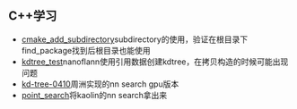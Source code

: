 ## C++学习
- [cmake_add_subdirectory]()subdirectory的使用，验证在根目录下find_package找到后根目录也能使用
- [kdtree_test]()nanoflann使用引用数据创建kdtree，在拷贝构造的时候可能出现问题
- [kd-tree-0410]()周洲实现的nn search gpu版本
- [point_search]()将kaolin的nn search拿出来
